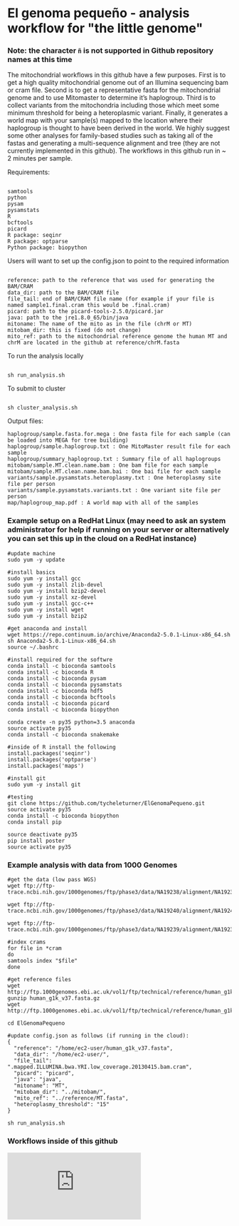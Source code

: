 # El genoma pequeño - analysis workflow for "the little genome"
### Note: the character ``` ñ ``` is not supported in Github repository names at this time

The mitochondrial workflows in this github have a few purposes. First is to get a high quality mitochondrial genome out of an Illumina sequencing bam or cram file. Second is to get a representative fasta for the mitochondrial genome and to use Mitomaster to determine it’s haplogroup. Third is to collect variants from the mitochondria including those which meet some minimum threshold for being a heteroplasmic variant. Finally, it generates a world map with your sample(s) mapped to the location where their haplogroup is thought to have been derived in the world. We highly suggest some other analyses for family-based studies such as taking all of the fastas and generating a multi-sequence alignment and tree (they are not currently implemented in this github). The workflows in this github run in ~ 2 minutes per sample.

Requirements:
```

samtools
python
pysam
pysamstats
R
bcftools
picard
R package: seqinr
R package: optparse
Python package: biopython

```

Users will want to set up the config.json to point to the required information

```

reference: path to the reference that was used for generating the BAM/CRAM
data_dir: path to the BAM/CRAM file
file_tail: end of BAM/CRAM file name (for example if your file is named sample1.final.cram this would be .final.cram)
picard: path to the picard-tools-2.5.0/picard.jar
java: path to the jre1.8.0_65/bin/java
mitoname: The name of the mito as in the file (chrM or MT)
mitobam_dir: this is fixed (do not change)
mito_ref: path to the mitochondrial reference genome the human MT and chrM are located in the github at reference/chrM.fasta

```

To run the analysis locally

```

sh run_analysis.sh

```

To submit to cluster

```

sh cluster_analysis.sh

```

Output files:

```
haplogroup/sample.fasta.for.mega : One fasta file for each sample (can be loaded into MEGA for tree building)
haplogroup/sample.haplogroup.txt : One MitoMaster result file for each sample
haplogroup/summary_haplogroup.txt : Summary file of all haplogroups
mitobam/sample.MT.clean.name.bam : One bam file for each sample
mitobam/sample.MT.clean.name.bam.bai : One bai file for each sample
variants/sample.pysamstats.heteroplasmy.txt : One heteroplasmy site file per person
variants/sample.pysamstats.variants.txt : One variant site file per person
map/haplogroup_map.pdf : A world map with all of the samples 

```

### Example setup on a RedHat Linux (may need to ask an system administrator for help if running on your server or alternatively you can set this up in the cloud on a RedHat instance)

```
#update machine
sudo yum -y update

#install basics
sudo yum -y install gcc
sudo yum -y install zlib-devel
sudo yum -y install bzip2-devel
sudo yum -y install xz-devel
sudo yum -y install gcc-c++
sudo yum -y install wget
sudo yum -y install bzip2

#get anaconda and install
wget https://repo.continuum.io/archive/Anaconda2-5.0.1-Linux-x86_64.sh
sh Anaconda2-5.0.1-Linux-x86_64.sh
source ~/.bashrc

#install required for the softwre
conda install -c bioconda samtools
conda install -c bioconda R
conda install -c bioconda pysam
conda install -c bioconda pysamstats
conda install -c bioconda hdf5
conda install -c bioconda bcftools
conda install -c bioconda picard
conda install -c bioconda biopython

conda create -n py35 python=3.5 anaconda
source activate py35
conda install -c bioconda snakemake

#inside of R install the following
install.packages('seqinr')
install.packages('optparse')
install.packages('maps')

#install git
sudo yum -y install git

#testing
git clone https://github.com/tycheleturner/ElGenomaPequeno.git
source activate py35
conda install -c bioconda biopython
conda install pip

source deactivate py35
pip install poster
source activate py35
```

### Example analysis with data from 1000 Genomes

```
#get the data (low pass WGS)
wget ftp://ftp-trace.ncbi.nih.gov/1000genomes/ftp/phase3/data/NA19238/alignment/NA19238.mapped.ILLUMINA.bwa.YRI.low_coverage.20130415.bam.cram

wget ftp://ftp-trace.ncbi.nih.gov/1000genomes/ftp/phase3/data/NA19240/alignment/NA19240.mapped.ILLUMINA.bwa.YRI.low_coverage.20130415.bam.cram

wget ftp://ftp-trace.ncbi.nih.gov/1000genomes/ftp/phase3/data/NA19239/alignment/NA19239.mapped.ILLUMINA.bwa.YRI.low_coverage.20130415.bam.cram

#index crams
for file in *cram
do
samtools index "$file"
done

#get reference files
wget http://ftp.1000genomes.ebi.ac.uk/vol1/ftp/technical/reference/human_g1k_v37.fasta.gz
gunzip human_g1k_v37.fasta.gz
wget http://ftp.1000genomes.ebi.ac.uk/vol1/ftp/technical/reference/human_g1k_v37.fasta.fai

cd ElGenomaPequeno

#update config.json as follows (if running in the cloud):
{
  "reference": "/home/ec2-user/human_g1k_v37.fasta",
  "data_dir": "/home/ec2-user/",
  "file_tail": ".mapped.ILLUMINA.bwa.YRI.low_coverage.20130415.bam.cram",
  "picard": "picard",
  "java": "java",
  "mitoname": "MT",
  "mitobam_dir": "../mitobam/",
  "mito_ref": "../reference/MT.fasta",
  "heteroplasmy_threshold": "15"
}

sh run_analysis.sh

```

### Workflows inside of this github

![Mitobam workflow](https://raw.githubusercontent.com/tycheleturner/ElGenomaPequeno/master/mitobam/mitobam.pdf)




